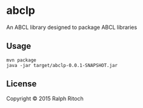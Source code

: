 # abclp

An ABCL library designed to package ABCL libraries

## Usage

```
mvn package
java -jar target/abclp-0.0.1-SNAPSHOT.jar
```

## License

Copyright © 2015 Ralph Ritoch
